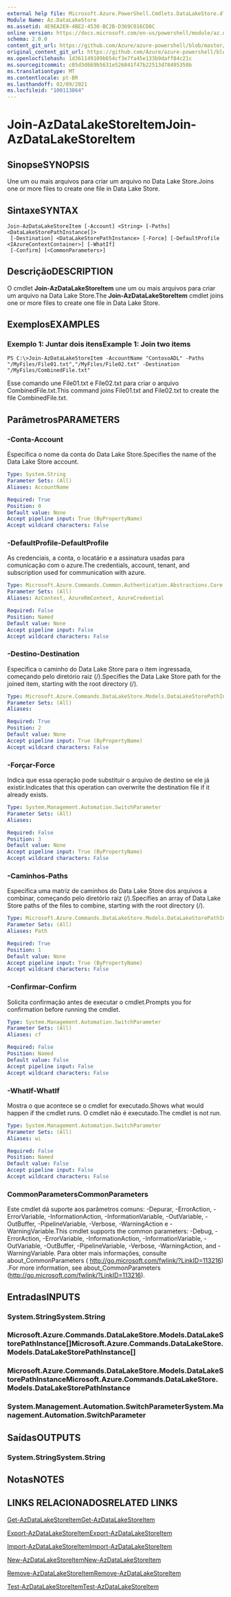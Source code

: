 ```yaml
---
external help file: Microsoft.Azure.PowerShell.Cmdlets.DataLakeStore.dll-Help.xml
Module Name: Az.DataLakeStore
ms.assetid: 4E9EA2E9-4BE2-4530-BC2B-D369C016CD8C
online version: https://docs.microsoft.com/en-us/powershell/module/az.datalakestore/join-azdatalakestoreitem
schema: 2.0.0
content_git_url: https://github.com/Azure/azure-powershell/blob/master/src/DataLakeStore/DataLakeStore/help/Join-AzDataLakeStoreItem.md
original_content_git_url: https://github.com/Azure/azure-powershell/blob/master/src/DataLakeStore/DataLakeStore/help/Join-AzDataLakeStoreItem.md
ms.openlocfilehash: 1d361149109b654cf3e7fa45e133b9daff84c21c
ms.sourcegitcommit: c05d3d669b5631e526841f47b22513d78495350b
ms.translationtype: MT
ms.contentlocale: pt-BR
ms.lasthandoff: 02/09/2021
ms.locfileid: "100113864"
---
```

# <span data-ttu-id="1da06-101">Join-AzDataLakeStoreItem</span><span class="sxs-lookup"><span data-stu-id="1da06-101">Join-AzDataLakeStoreItem</span></span>

## <span data-ttu-id="1da06-102">Sinopse</span><span class="sxs-lookup"><span data-stu-id="1da06-102">SYNOPSIS</span></span>
<span data-ttu-id="1da06-103">Une um ou mais arquivos para criar um arquivo no Data Lake Store.</span><span class="sxs-lookup"><span data-stu-id="1da06-103">Joins one or more files to create one file in Data Lake Store.</span></span>

## <span data-ttu-id="1da06-104">Sintaxe</span><span class="sxs-lookup"><span data-stu-id="1da06-104">SYNTAX</span></span>

```
Join-AzDataLakeStoreItem [-Account] <String> [-Paths] <DataLakeStorePathInstance[]>
 [-Destination] <DataLakeStorePathInstance> [-Force] [-DefaultProfile <IAzureContextContainer>] [-WhatIf]
 [-Confirm] [<CommonParameters>]
```

## <span data-ttu-id="1da06-105">Descrição</span><span class="sxs-lookup"><span data-stu-id="1da06-105">DESCRIPTION</span></span>
<span data-ttu-id="1da06-106">O cmdlet **Join-AzDataLakeStoreItem** une um ou mais arquivos para criar um arquivo na Data Lake Store.</span><span class="sxs-lookup"><span data-stu-id="1da06-106">The **Join-AzDataLakeStoreItem** cmdlet joins one or more files to create one file in Data Lake Store.</span></span>

## <span data-ttu-id="1da06-107">Exemplos</span><span class="sxs-lookup"><span data-stu-id="1da06-107">EXAMPLES</span></span>

### <span data-ttu-id="1da06-108">Exemplo 1: Juntar dois itens</span><span class="sxs-lookup"><span data-stu-id="1da06-108">Example 1: Join two items</span></span>
```
PS C:\>Join-AzDataLakeStoreItem -AccountName "ContosoADL" -Paths "/MyFiles/File01.txt","/MyFiles/File02.txt" -Destination "/MyFiles/CombinedFile.txt"
```

<span data-ttu-id="1da06-109">Esse comando une File01.txt e File02.txt para criar o arquivo CombinedFile.txt.</span><span class="sxs-lookup"><span data-stu-id="1da06-109">This command joins File01.txt and File02.txt to create the file CombinedFile.txt.</span></span>

## <span data-ttu-id="1da06-110">Parâmetros</span><span class="sxs-lookup"><span data-stu-id="1da06-110">PARAMETERS</span></span>

### <span data-ttu-id="1da06-111">-Conta</span><span class="sxs-lookup"><span data-stu-id="1da06-111">-Account</span></span>
<span data-ttu-id="1da06-112">Especifica o nome da conta do Data Lake Store.</span><span class="sxs-lookup"><span data-stu-id="1da06-112">Specifies the name of the Data Lake Store account.</span></span>

```yaml
Type: System.String
Parameter Sets: (All)
Aliases: AccountName

Required: True
Position: 0
Default value: None
Accept pipeline input: True (ByPropertyName)
Accept wildcard characters: False
```

### <span data-ttu-id="1da06-113">-DefaultProfile</span><span class="sxs-lookup"><span data-stu-id="1da06-113">-DefaultProfile</span></span>
<span data-ttu-id="1da06-114">As credenciais, a conta, o locatário e a assinatura usadas para comunicação com o azure.</span><span class="sxs-lookup"><span data-stu-id="1da06-114">The credentials, account, tenant, and subscription used for communication with azure.</span></span>

```yaml
Type: Microsoft.Azure.Commands.Common.Authentication.Abstractions.Core.IAzureContextContainer
Parameter Sets: (All)
Aliases: AzContext, AzureRmContext, AzureCredential

Required: False
Position: Named
Default value: None
Accept pipeline input: False
Accept wildcard characters: False
```

### <span data-ttu-id="1da06-115">-Destino</span><span class="sxs-lookup"><span data-stu-id="1da06-115">-Destination</span></span>
<span data-ttu-id="1da06-116">Especifica o caminho do Data Lake Store para o item ingressada, começando pelo diretório raiz (/).</span><span class="sxs-lookup"><span data-stu-id="1da06-116">Specifies the Data Lake Store path for the joined item, starting with the root directory (/).</span></span>

```yaml
Type: Microsoft.Azure.Commands.DataLakeStore.Models.DataLakeStorePathInstance
Parameter Sets: (All)
Aliases:

Required: True
Position: 2
Default value: None
Accept pipeline input: True (ByPropertyName)
Accept wildcard characters: False
```

### <span data-ttu-id="1da06-117">-Forçar</span><span class="sxs-lookup"><span data-stu-id="1da06-117">-Force</span></span>
<span data-ttu-id="1da06-118">Indica que essa operação pode substituir o arquivo de destino se ele já existir.</span><span class="sxs-lookup"><span data-stu-id="1da06-118">Indicates that this operation can overwrite the destination file if it already exists.</span></span>

```yaml
Type: System.Management.Automation.SwitchParameter
Parameter Sets: (All)
Aliases:

Required: False
Position: 3
Default value: None
Accept pipeline input: True (ByPropertyName)
Accept wildcard characters: False
```

### <span data-ttu-id="1da06-119">-Caminhos</span><span class="sxs-lookup"><span data-stu-id="1da06-119">-Paths</span></span>
<span data-ttu-id="1da06-120">Especifica uma matriz de caminhos do Data Lake Store dos arquivos a combinar, começando pelo diretório raiz (/).</span><span class="sxs-lookup"><span data-stu-id="1da06-120">Specifies an array of Data Lake Store paths of the files to combine, starting with the root directory (/).</span></span>

```yaml
Type: Microsoft.Azure.Commands.DataLakeStore.Models.DataLakeStorePathInstance[]
Parameter Sets: (All)
Aliases: Path

Required: True
Position: 1
Default value: None
Accept pipeline input: True (ByPropertyName)
Accept wildcard characters: False
```

### <span data-ttu-id="1da06-121">-Confirmar</span><span class="sxs-lookup"><span data-stu-id="1da06-121">-Confirm</span></span>
<span data-ttu-id="1da06-122">Solicita confirmação antes de executar o cmdlet.</span><span class="sxs-lookup"><span data-stu-id="1da06-122">Prompts you for confirmation before running the cmdlet.</span></span>

```yaml
Type: System.Management.Automation.SwitchParameter
Parameter Sets: (All)
Aliases: cf

Required: False
Position: Named
Default value: False
Accept pipeline input: False
Accept wildcard characters: False
```

### <span data-ttu-id="1da06-123">-WhatIf</span><span class="sxs-lookup"><span data-stu-id="1da06-123">-WhatIf</span></span>
<span data-ttu-id="1da06-124">Mostra o que acontece se o cmdlet for executado.</span><span class="sxs-lookup"><span data-stu-id="1da06-124">Shows what would happen if the cmdlet runs.</span></span>
<span data-ttu-id="1da06-125">O cmdlet não é executado.</span><span class="sxs-lookup"><span data-stu-id="1da06-125">The cmdlet is not run.</span></span>

```yaml
Type: System.Management.Automation.SwitchParameter
Parameter Sets: (All)
Aliases: wi

Required: False
Position: Named
Default value: False
Accept pipeline input: False
Accept wildcard characters: False
```

### <span data-ttu-id="1da06-126">CommonParameters</span><span class="sxs-lookup"><span data-stu-id="1da06-126">CommonParameters</span></span>
<span data-ttu-id="1da06-127">Este cmdlet dá suporte aos parâmetros comuns: -Depurar, -ErrorAction, -ErrorVariable, -InformationAction, -InformationVariable, -OutVariable, -OutBuffer, -PipelineVariable, -Verbose, -WarningAction e -WarningVariable.</span><span class="sxs-lookup"><span data-stu-id="1da06-127">This cmdlet supports the common parameters: -Debug, -ErrorAction, -ErrorVariable, -InformationAction, -InformationVariable, -OutVariable, -OutBuffer, -PipelineVariable, -Verbose, -WarningAction, and -WarningVariable.</span></span> <span data-ttu-id="1da06-128">Para obter mais informações, consulte about_CommonParameters ( http://go.microsoft.com/fwlink/?LinkID=113216) .</span><span class="sxs-lookup"><span data-stu-id="1da06-128">For more information, see about_CommonParameters (http://go.microsoft.com/fwlink/?LinkID=113216).</span></span>

## <span data-ttu-id="1da06-129">Entradas</span><span class="sxs-lookup"><span data-stu-id="1da06-129">INPUTS</span></span>

### <span data-ttu-id="1da06-130">System.String</span><span class="sxs-lookup"><span data-stu-id="1da06-130">System.String</span></span>

### <span data-ttu-id="1da06-131">Microsoft.Azure.Commands.DataLakeStore.Models.DataLakeStorePathInstance[]</span><span class="sxs-lookup"><span data-stu-id="1da06-131">Microsoft.Azure.Commands.DataLakeStore.Models.DataLakeStorePathInstance[]</span></span>

### <span data-ttu-id="1da06-132">Microsoft.Azure.Commands.DataLakeStore.Models.DataLakeStorePathInstance</span><span class="sxs-lookup"><span data-stu-id="1da06-132">Microsoft.Azure.Commands.DataLakeStore.Models.DataLakeStorePathInstance</span></span>

### <span data-ttu-id="1da06-133">System.Management.Automation.SwitchParameter</span><span class="sxs-lookup"><span data-stu-id="1da06-133">System.Management.Automation.SwitchParameter</span></span>

## <span data-ttu-id="1da06-134">Saídas</span><span class="sxs-lookup"><span data-stu-id="1da06-134">OUTPUTS</span></span>

### <span data-ttu-id="1da06-135">System.String</span><span class="sxs-lookup"><span data-stu-id="1da06-135">System.String</span></span>

## <span data-ttu-id="1da06-136">Notas</span><span class="sxs-lookup"><span data-stu-id="1da06-136">NOTES</span></span>

## <span data-ttu-id="1da06-137">LINKS RELACIONADOS</span><span class="sxs-lookup"><span data-stu-id="1da06-137">RELATED LINKS</span></span>

[<span data-ttu-id="1da06-138">Get-AzDataLakeStoreItem</span><span class="sxs-lookup"><span data-stu-id="1da06-138">Get-AzDataLakeStoreItem</span></span>](./Get-AzDataLakeStoreItem.md)

[<span data-ttu-id="1da06-139">Export-AzDataLakeStoreItem</span><span class="sxs-lookup"><span data-stu-id="1da06-139">Export-AzDataLakeStoreItem</span></span>](./Export-AzDataLakeStoreItem.md)

[<span data-ttu-id="1da06-140">Import-AzDataLakeStoreItem</span><span class="sxs-lookup"><span data-stu-id="1da06-140">Import-AzDataLakeStoreItem</span></span>](./Import-AzDataLakeStoreItem.md)

[<span data-ttu-id="1da06-141">New-AzDataLakeStoreItem</span><span class="sxs-lookup"><span data-stu-id="1da06-141">New-AzDataLakeStoreItem</span></span>](./New-AzDataLakeStoreItem.md)

[<span data-ttu-id="1da06-142">Remove-AzDataLakeStoreItem</span><span class="sxs-lookup"><span data-stu-id="1da06-142">Remove-AzDataLakeStoreItem</span></span>](./Remove-AzDataLakeStoreItem.md)

[<span data-ttu-id="1da06-143">Test-AzDataLakeStoreItem</span><span class="sxs-lookup"><span data-stu-id="1da06-143">Test-AzDataLakeStoreItem</span></span>](./Test-AzDataLakeStoreItem.md)


